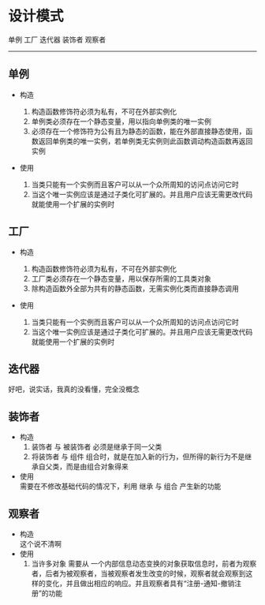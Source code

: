 <html>
<head>
<meta charset="utf-8">
<title>设计模式</title>
</head>
<body>
<div id="wmd-preview" class="wmd-preview"><div class="md-section-divider"></div><div class="md-section-divider"></div><h1 data-anchor-id="cxtu" id="设计模式">设计模式</h1><p data-anchor-id="0fsx">单例 工厂 迭代器 装饰者 观察者</p><hr><div class="md-section-divider"></div><h2 data-anchor-id="shn2" id="单例">单例</h2><ul data-anchor-id="vmem">
<li><p>构造</p>

<ol><li>构造函数修饰符必须为私有，不可在外部实例化</li>
<li>单例类必须存在一个静态变量，用以指向单例类的唯一实例</li>
<li>必须存在一个修饰符为公有且为静态的函数，能在外部直接静态使用，函数返回单例类的唯一实例，若单例类无实例则此函数调动构造函数再返回实例</li></ol></li>
<li><p>使用</p>

<ol><li>当类只能有一个实例而且客户可以从一个众所周知的访问点访问它时</li>
<li>当这个唯一实例应该是通过子类化可扩展的。并且用户应该无需更改代码就能使用一个扩展的实例时</li></ol></li>
</ul><div class="md-section-divider"></div><h2 data-anchor-id="tgnh" id="工厂">工厂</h2><ul data-anchor-id="it8r">
<li><p>构造</p>

<ol><li>构造函数修饰符必须为私有，不可在外部实例化</li>
<li>工厂类必须存在一个静态变量，用以保存所需的工具类对象</li>
<li>除构造函数外全部为共有的静态函数，无需实例化类而直接静态调用</li></ol></li>
<li><p>使用</p>

<ol><li>当类只能有一个实例而且客户可以从一个众所周知的访问点访问它时</li>
<li>当这个唯一实例应该是通过子类化可扩展的。并且用户应该无需更改代码就能使用一个扩展的实例时</li></ol></li>
</ul><div class="md-section-divider"></div><h2 data-anchor-id="auga" id="迭代器">迭代器</h2><p data-anchor-id="15s4">好吧，说实话，我真的没看懂，完全没概念</p><div class="md-section-divider"></div><h2 data-anchor-id="mzcm" id="装饰者">装饰者</h2><ul data-anchor-id="mkjr">
<li>构造 <br>
<ol><li>装饰者 与 被装饰者 必须是继承于同一父类</li>
<li>将装饰者 与 组件 组合时，就是在加入新的行为，但所得的新行为不是继承自父类，而是由组合对象得来</li></ol></li>
<li>使用 <br>
需要在不修改基础代码的情况下，利用 继承 与 组合 产生新的功能</li>
</ul><div class="md-section-divider"></div><h2 data-anchor-id="5356" id="观察者">观察者</h2><ul data-anchor-id="26w0">
<li>构造 <br>
这个说不清啊</li>
<li>使用 <br>
<ol><li>当许多对象 需要从 一个内部信息动态变换的对象获取信息时，前者为观察者，后者为被观察者，当被观察者发生改变的时候，观察者就会观察到这样的变化，并且做出相应的响应。并且观察者具有“注册-通知-撤销注册”的功能 </li></ol></li>
</ul></div>
</body>
</html>
